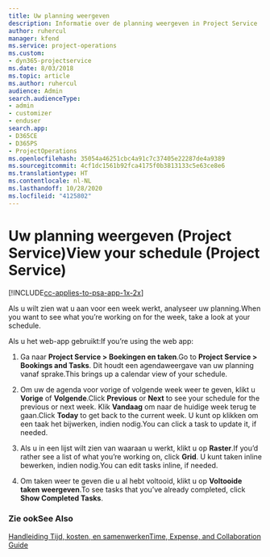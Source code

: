 ```yaml
---
title: Uw planning weergeven
description: Informatie over de planning weergeven in Project Service
author: ruhercul
manager: kfend
ms.service: project-operations
ms.custom:
- dyn365-projectservice
ms.date: 8/03/2018
ms.topic: article
ms.author: ruhercul
audience: Admin
search.audienceType:
- admin
- customizer
- enduser
search.app:
- D365CE
- D365PS
- ProjectOperations
ms.openlocfilehash: 35054a46251cbc4a91c7c37405e22287de4a9389
ms.sourcegitcommit: 4cf1dc1561b92fca4175f0b3813133c5e63ce8e6
ms.translationtype: HT
ms.contentlocale: nl-NL
ms.lasthandoff: 10/28/2020
ms.locfileid: "4125802"
---
```

# <a name="view-your-schedule-project-service"></a><span data-ttu-id="dc20e-103">Uw planning weergeven (Project Service)</span><span class="sxs-lookup"><span data-stu-id="dc20e-103">View your schedule (Project Service)</span></span>

[!INCLUDE[cc-applies-to-psa-app-1x-2x](../includes/cc-applies-to-psa-app-1x-2x.md)]

<span data-ttu-id="dc20e-104">Als u wilt zien wat u aan voor een week werkt, analyseer uw planning.</span><span class="sxs-lookup"><span data-stu-id="dc20e-104">When you want to see what you’re working on for the week, take a look at your schedule.</span></span>  
  
 <span data-ttu-id="dc20e-105">Als u het web-app gebruikt:</span><span class="sxs-lookup"><span data-stu-id="dc20e-105">If you’re using the web app:</span></span>  
  
1.  <span data-ttu-id="dc20e-106">Ga naar **Project Service > Boekingen en taken**.</span><span class="sxs-lookup"><span data-stu-id="dc20e-106">Go to **Project Service > Bookings and Tasks**.</span></span> <span data-ttu-id="dc20e-107">Dit houdt een agendaweergave van uw planning vanaf sprake.</span><span class="sxs-lookup"><span data-stu-id="dc20e-107">This brings up a calendar view of your schedule.</span></span>  
  
2.  <span data-ttu-id="dc20e-108">Om uw de agenda voor vorige of volgende week weer te geven, klikt u **Vorige** of **Volgende**.</span><span class="sxs-lookup"><span data-stu-id="dc20e-108">Click **Previous** or **Next** to see your schedule for the previous or next week.</span></span> <span data-ttu-id="dc20e-109">Klik **Vandaag** om naar de huidige week terug te gaan.</span><span class="sxs-lookup"><span data-stu-id="dc20e-109">Click **Today** to get back to the current week.</span></span> <span data-ttu-id="dc20e-110">U kunt op klikken om een taak het bijwerken, indien nodig.</span><span class="sxs-lookup"><span data-stu-id="dc20e-110">You can click a task to update it, if needed.</span></span>  
  
3.  <span data-ttu-id="dc20e-111">Als u in een lijst wilt zien van waaraan u werkt, klikt u op **Raster**.</span><span class="sxs-lookup"><span data-stu-id="dc20e-111">If you’d rather see a list of what you’re working on, click **Grid**.</span></span> <span data-ttu-id="dc20e-112">U kunt taken inline bewerken, indien nodig.</span><span class="sxs-lookup"><span data-stu-id="dc20e-112">You can edit tasks inline, if needed.</span></span>  
  
4.  <span data-ttu-id="dc20e-113">Om taken weer te geven die u al hebt voltooid, klikt u op **Voltooide taken weergeven**.</span><span class="sxs-lookup"><span data-stu-id="dc20e-113">To see tasks that you’ve already completed, click **Show Completed Tasks**.</span></span>  
  
### <a name="see-also"></a><span data-ttu-id="dc20e-114">Zie ook</span><span class="sxs-lookup"><span data-stu-id="dc20e-114">See Also</span></span>  
 [<span data-ttu-id="dc20e-115">Handleiding Tijd, kosten, en samenwerken</span><span class="sxs-lookup"><span data-stu-id="dc20e-115">Time, Expense, and Collaboration Guide</span></span>](../psa/time-expense-collaboration-guide.md)
